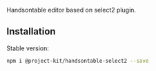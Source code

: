 Handsontable editor based on select2 plugin.

## Installation

Stable version:
```bash
npm i @project-kit/handsontable-select2 --save
```

